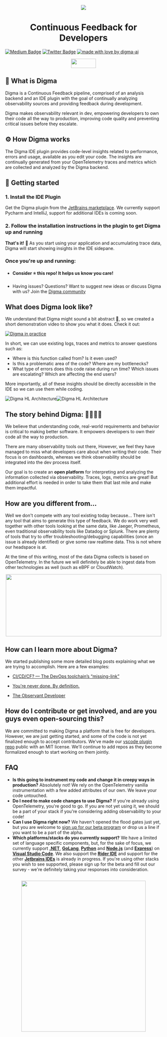 <p style="text-align: center;">
  <img src="/images/bg.jpg" >
</p>
<h1 style="text-align: center;">
  Continuous Feedback for Developers
</h1>

<!-- Place this tag in your head or just before your close body tag. -->
[![Medium Badge](https://img.shields.io/badge/Blog-black?style=flat&logo=medium&logoColor=white&link=https://medium.com/@roni-dover)](https://medium.com/@roni-dover)
[![Twitter Badge](https://badgen.net/badge/icon/twitter?icon=twitter&label)](https://twitter.com/doppleware)
[![made with love by digma-ai](https://img.shields.io/badge/made%20with%20%E2%99%A5%20by-digma-ff1414.svg?style=flat-square)](https://github.com/digma-ai)

<p style="text-align: center;">
  <a href="https://bit.ly/3bKtdxU" target="_blank">
    <img src="https://img.shields.io/badge/Slack-4A154B?logo=slack&color=black&logoColor=white&style=for-the-badge alt="Join our Slack!" width="80" height="30">
  </a> 
</p>

## :raised_eyebrow:	What is Digma

Digma is a Continuous Feedback pipeline, comprised of an analysis backend and an IDE plugin with the goal of continually analyzing observability sources and providing feedback during development.

Digma makes observability relevant in dev, empowering developers to own their code all the way to production, improving code quality and preventing critical issues before they escalate.

## :gear: How Digma works

The Digma IDE plugin provides code-level insights related to performance, errors and usage, available as you edit your code. The insights are continually generated from your OpenTelemetry traces and metrics which are collected and analyzed by the Digma backend.

## 🚀 Getting started

### 1. Install the IDE Plugin
Get the Digma plugin from the [JetBrains marketplace](https://plugins.jetbrains.com/plugin/19470-digma-continuous-feedback). We currently support Pycharm and IntelliJ, support for additional IDEs is coming soon.

### 2. Follow the installation instructions in the plugin to get Digma up and running

**That's it!**  :tada:  As you start using your application and accumulating trace data, Digma will start showing insights in the IDE sidepane.

### Once you're up and running:
* #### Consider :star: this repo! It helps us know you care!
* Having issues? Questions? Want to suggest new ideas or discuss Digma with us? Join the [Digma community]([https://community.digma.ai](https://join.slack.com/t/continuous-feedback/shared_invite/zt-1hk5rbjow-yXOIxyyYOLSXpCZ4RXstgA))

## What does Digma look like?

We understand that Digma might sound a bit abstract :art:, so we created a short demonstration video to show you what it does.
Check it out:

<p style="text-align: center;">

  [![Digma in practice](/images/video-s.png)](https://youtu.be/oXSpZ4Jrya8 "Watch the demo video &quot;Digma in Practice&quot;")

</p>

In short, we can use existing logs, traces and metrics to answer questions such as:

* Where is this function called from? Is it even used?
* Is this a problematic area of the code? Where are my bottlenecks? 
* What type of errors does this code raise during run time? Which issues are escalating? Which are affecting the end users?

More importantly, all of these insights should be directly accessible in the IDE so we can use them while coding. 

![Digma HL Architecture](/images/architecture_light.png#gh-light-mode-only)![Digma HL Architecture](/images/architecture_dark.png#gh-dark-mode-only)

## The story behind Digma: :man_technologist::woman_technologist:

We believe that understanding code, real-world requirements and behavior is critical to making better software. It empowers developers to own their code all the way to production. 

There are many observability tools out there, However, we feel they have managed to miss what developers care about when writing their code. Their focus is on dashboards, whereas we think observability should be integrated into the dev process itself.

Our goal is to create an **open platform** for interpreting and analyzing the information collected via observability. Traces, logs, metrics are great! But additional effort is needed in order to take them that last mile and make them impactful.

## How are you different from...

Well we don't compete with any tool existing today because... There isn't any tool that aims to generate this type of feedback. We do work very well together with other tools looking at the same data, like Jaeger, Prometheus, even traditional observability tools like Datadog or Splunk. There are plenty of tools that try to offer troubleshooting/debugging capabilities (once an issue is already identified) or give some raw realtime data. This is not where our headspace is at.

At the time of this writing, most of the data Digma collects is based on OpenTelemetry. In the future we will definitely be able to ingest data from other technologies as well (such as eBPF or CloudWatch).

<p style="text-align: center;">
  <img src="/images/digmaloveotel.png" width="500" height="200">
</p>

## How can I learn more about Digma?

We started publishing some more detailed blog posts explaining what we are trying to accomplish. Here are a few examples:

- [CI/CD/CF? — The DevOps toolchain’s “missing-link”](https://levelup.gitconnected.com/ci-cd-cf-the-devops-toolchains-missing-link-b5c88caf6282)

- [You're never done. By definition.](https://betterprogramming.pub/youre-never-done-by-definition-c04ac77c616b)

- [The Observant Developer](https://betterprogramming.pub/the-observant-developer-part-1-1939d53fd5a4)

## How do I contribute or get involved, and are you guys even open-sourcing this?

We are committed to making Digma a platform that is free for developers. However, we are just getting started, and some of the code is not yet finalized enough to accept contributors. We've made our [vscode plugin repo](https://github.com/digma-ai/digma-vscode-plugin) public with an MIT license. We'll continue to add repos as they become formalized enough to start working on them jointly.

## FAQ

* **Is this going to instrument my code and change it in creepy ways in production?** Absolutely not! We rely on the OpenTelemetry vanilla instrumentation with a few added attributes of our own. We leave your code untouched.
* **Do I need to make code changes to use Digma?** If you're already using OpenTelemetry, you're good to go. If you are not yet using it, we should be a part of your stack if you're considering adding observability to your code!
* **Can I use Digma right now?** We haven't opened the flood gates just yet, but you are welcome to [sign up for our beta program](https://www.digma.ai/get-digma/) or drop us a line if you want to be a part of the alpha.
* **Which platforms/stacks do you currently support?** We have a limited set of language specific components, but, for the sake of focus, we currently support [**.NET**](https://dotnet.microsoft.com/en-us/), [**GoLang**](https://go.dev/), [**Python**](https://www.python.org/) and [**Node.js**](https://nodejs.org/en/) (and [**Express**](https://expressjs.com/)) on [**Visual Studio Code**](https://code.visualstudio.com/). We also support the [**Rider IDE**](https://www.jetbrains.com/rider/) and support for the other [**Jetbrains IDEs**](https://www.jetbrains.com/) is already in progress. If you're using other stacks you wish to see supported, please sign up for the beta and fill out our survey - we're definitely taking your responses into consideration.

<p style="text-align: center; margin-top: 2em;">
  <img src="/images/digma_logo_wingz.png" width="400" height="486">
</p>
